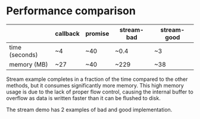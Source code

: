 # Performance comparison

|                | callback | promise | stream-bad | stream-good |
| -------------- | -------- | ------- | ---------- | ----------- |
| time (seconds) | ~4       | ~40     | ~0.4       | ~3          |
| memory (MB)    | ~27      | ~40     | ~229       | ~38         |

Stream example completes in a fraction of the time compared to the other methods, but it consumes significantly more memory. This high memory usage is due to the lack of proper flow control, causing the internal buffer to overflow as data is written faster than it can be flushed to disk.

The stream demo has 2 examples of bad and good implementation.
